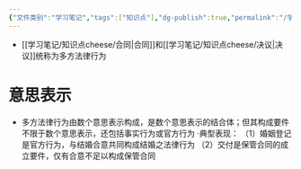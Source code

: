```yaml
---
{"文件类别":"学习笔记","tags":["知识点"],"dg-publish":true,"permalink":"/学习笔记/知识点cheese/多方法律行为/","dgPassFrontmatter":true}
---
```


- [[学习笔记/知识点cheese/合同\|合同]]和[[学习笔记/知识点cheese/决议\|决议]]统称为多方法律行为
# 意思表示
- 多方法律行为由数个意思表示构成，是数个意思表示的结合体；但其构成要件不限于数个意思表示，还包括事实行为或官方行为
·典型表现：
（1）婚姻登记是官方行为，与结婚合意共同构成结婚之法律行为
（2）交付是保管合同的成立要件，仅有合意不足以构成保管合同